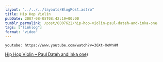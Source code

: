```yaml
---
layout: "../../../layouts/BlogPost.astro"
title: Hip Hop Violin
pubDate: 2007-08-08T08:42:19+00:00
tumblr_permalink: /post/8007622/hip-hop-violin-paul-dateh-and-inka-one-via
tags: ["linklog"]
format: "video"
---
```


`youtube: https://www.youtube.com/watch?v=36Xt-XeWnHM`

[Hip Hop Violin &#8211; Paul Dateh and inka one][1])

[1]: https://www.youtube.com/watch?v=36Xt-XeWnHM
